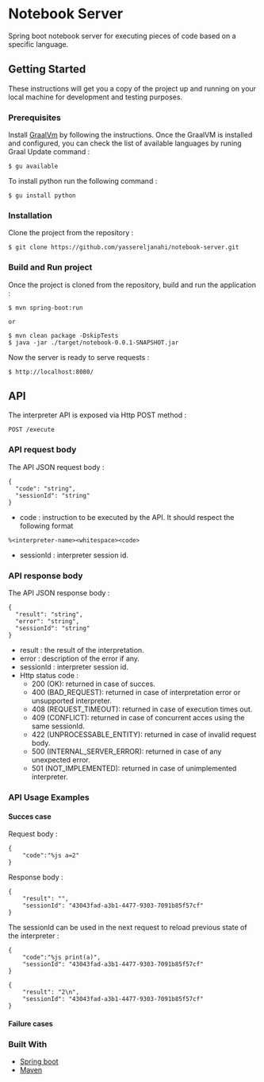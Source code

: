 # Notebook Server

Spring boot notebook server for executing pieces of code based on a specific language. 

## Getting Started

These instructions will get you a copy of the project up and running on your local machine for development and testing purposes.

### Prerequisites

Install [GraalVm](https://www.graalvm.org/docs/getting-started/) by following the instructions. Once the GraalVM is installed and configured, you can check the list of available languages by runing Graal Update command :

```
$ gu available
```

To install python run the following command : 

```
$ gu install python
```

### Installation

Clone the project from the repository : 

```
$ git clone https://github.com/yassereljanahi/notebook-server.git
```

### Build and Run project

Once the project is cloned from the repository, build and run the application : 

```
$ mvn spring-boot:run

or

$ mvn clean package -DskipTests
$ java -jar ./target/notebook-0.0.1-SNAPSHOT.jar
``` 

Now the server is ready to serve requests : 

```
$ http://localhost:8080/
```

## API

The interpreter API is exposed via Http POST method : 

```
POST /execute
```

### API request body

The API JSON request body : 

```
{
  "code": "string",
  "sessionId": "string"
}
```

- code : instruction to be executed by the API. It should respect the following format
```
%<interpreter-name><whitespace><code>
```
- sessionId : interpreter session id.


### API response body

The API JSON response body :

```
{
  "result": "string",
  "error": "string",
  "sessionId": "string"
}
```

- result : the result of the interpretation.
- error : description of the error if any.
- sessionId : interpreter session id.
- Http status code : 
	- 200 (OK): returned in case of succes.
	- 400 (BAD_REQUEST): returned in case of interpretation error or unsupported interpreter.
	- 408 (REQUEST_TIMEOUT): returned in case of execution times out.
	- 409 (CONFLICT): returned in case of concurrent acces using the same sessionId.
	- 422 (UNPROCESSABLE_ENTITY): returned in case of invalid request body.
	- 500 (INTERNAL_SERVER_ERROR): returned in case of any unexpected error.
	- 501 (NOT_IMPLEMENTED): returned in case of unimplemented interpreter.

### API Usage Examples

#### Succes case

Request body : 

```
{
	"code":"%js a=2"
}
```

Response body : 

```
{
    "result": "",
    "sessionId": "43043fad-a3b1-4477-9303-7091b85f57cf"
}
```
The sessionId can be used in the next request to reload previous state of the interpreter :

```
{
	"code":"%js print(a)",
	"sessionId": "43043fad-a3b1-4477-9303-7091b85f57cf"
}
```

```
{
    "result": "2\n",
    "sessionId": "43043fad-a3b1-4477-9303-7091b85f57cf"
}
```

#### Failure cases



### Built With

* [Spring boot](https://spring.io/projects/spring-boot)
* [Maven](https://maven.apache.org/)